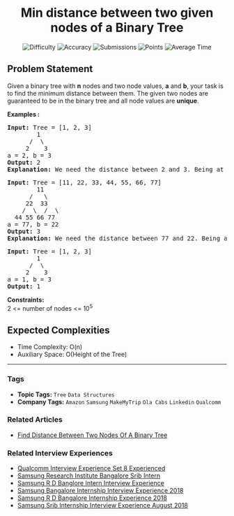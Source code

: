 <h1 align="center">Min distance between two given nodes of a Binary Tree</h1>

<p align="center">
  <img alt="Difficulty" title="Difficulty" src="https://custom-icon-badges.demolab.com/badge/Difficulty: Hard-1F222E?style=for-the-badge&logoColor=white&logo=fire"/>
  <img alt="Accuracy" title="Accuracy" src="https://custom-icon-badges.demolab.com/badge/Accuracy: 39.13%25-1F222E?style=for-the-badge&logoColor=white&logo=target"/>
  <img alt="Submissions" title="Submissions" src="https://custom-icon-badges.demolab.com/badge/Submissions: 129K+-1F222E?style=for-the-badge&logoColor=white&logo=repo"/>
  <img alt="Points" title="Points" src="https://custom-icon-badges.demolab.com/badge/Points: 8-1F222E?style=for-the-badge&logoColor=white&logo=award"/>
  <img alt="Average Time" title="Average Time" src="https://custom-icon-badges.demolab.com/badge/Average%20Time: 30m-1F222E?style=for-the-badge&logoColor=white&logo=clock"/>
</p>

## Problem Statement

Given a binary tree with <b>n</b> nodes and two node values, <b>a</b> and <b>b</b>, your task is to find the minimum distance between them. The given two nodes are guaranteed to be in the binary tree and all node values are <b>unique</b>.<br>

<b>Examples :</b>

<pre><b>Input: </b>Tree = [1, 2, 3]<b>
        </b>1
      /  \
     2    3
a = 2, b = 3
<b>Output: </b>2<b>
Explanation: </b>We need the distance between 2 and 3. Being at node 2, we need to take two steps ahead in order to reach node 3. The path followed will be: 2 -> 1 -> 3. Hence, the result is 2. </pre>

<pre><b>Input: </b>Tree = [11, 22, 33, 44, 55, 66, 77]<b>
        </b>11
      /   \
     22  33<br>    /  \  /  \<br>  44 55 66 77
a = 77, b = 22
<b>Output: </b>3<b>
Explanation: </b>We need the distance between 77 and 22. Being at node 77, we need to take three steps ahead in order to reach node 22. The path followed will be: 77 -> 33 -> 11 -> 22. Hence, the result is 3.<br></pre>

<pre><b>Input: </b>Tree = [1, 2, 3]<b>
        </b>1
      /  \
     2    3
a = 1, b = 3
<b>Output: </b>1</pre>

<b>Constraints:</b><br>2 <= number of nodes <= 10<sup>5</sup><br>

## Expected Complexities
- Time Complexity: O(n)
- Auxiliary Space: O(Height of the Tree)

<hr>

### Tags
- **Topic Tags:** `Tree` `Data Structures`
- **Company Tags:** `Amazon` `Samsung` `MakeMyTrip` `Ola Cabs` `Linkedin` `Qualcomm`

### Related Articles
- [Find Distance Between Two Nodes Of A Binary Tree](https://www.geeksforgeeks.org/find-distance-between-two-nodes-of-a-binary-tree/)

### Related Interview Experiences
- [Qualcomm Interview Experience Set 8 Experienced](https://www.geeksforgeeks.org/qualcomm-interview-experience-set-8-experienced/)
- [Samsung Research Institute Bangalore Srib Intern](https://www.geeksforgeeks.org/samsung-research-institute-bangalore-srib-intern/)
- [Samsung R D Banglore Intern Interview Experience](https://www.geeksforgeeks.org/samsung-r-d-banglore-intern-interview-experience/)
- [Samsung Bangalore Internship Interview Experience 2018](https://www.geeksforgeeks.org/samsung-bangalore-internship-interview-experience-2018/)
- [Samsung R D Bangalore Internship Experience 2018](https://www.geeksforgeeks.org/samsung-r-d-bangalore-internship-experience-2018/)
- [Samsung Srib Internship Interview Experience August 2018](https://www.geeksforgeeks.org/samsung-srib-internship-interview-experience-august-2018/)
